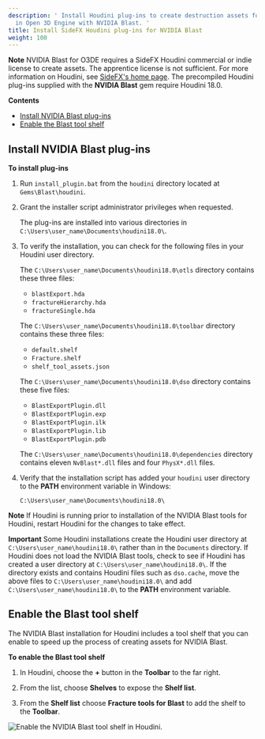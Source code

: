 ```yaml
---
description: ' Install Houdini plug-ins to create destruction assets for simulations
  in Open 3D Engine with NVIDIA Blast. '
title: Install SideFX Houdini plug-ins for NVIDIA Blast
weight: 100
---
```



**Note**
NVIDIA Blast for O3DE requires a SideFX Houdini commercial or indie license to create assets. The apprentice license is not sufficient. For more information on Houdini, see [SideFX's home page](https://www.sidefx.com/).
The precompiled Houdini plug-ins supplied with the **NVIDIA Blast** gem require Houdini 18.0.

**Contents**
+ [Install NVIDIA Blast plug-ins](#install-nvidia-blast-plug-ins)
+ [Enable the Blast tool shelf](#enable-the-blast-tool-shelf)

## Install NVIDIA Blast plug-ins 

**To install plug-ins**

1. Run `install_plugin.bat` from the `houdini` directory located at `Gems\Blast\houdini`.

1. Grant the installer script administrator privileges when requested.

   The plug-ins are installed into various directories in `C:\Users\user_name\Documents\houdini18.0\`.

1. To verify the installation, you can check for the following files in your Houdini user directory.

   The `C:\Users\user_name\Documents\houdini18.0\otls` directory contains these three files:
   + `blastExport.hda`
   + `fractureHierarchy.hda`
   + `fractureSingle.hda`

   The `C:\Users\user_name\Documents\houdini18.0\toolbar` directory contains these three files:
   + `default.shelf`
   + `Fracture.shelf`
   + `shelf_tool_assets.json`

   The `C:\Users\user_name\Documents\houdini18.0\dso` directory contains these five files:
   + `BlastExportPlugin.dll`
   + `BlastExportPlugin.exp`
   + `BlastExportPlugin.ilk`
   + `BlastExportPlugin.lib`
   + `BlastExportPlugin.pdb`

   The `C:\Users\user_name\Documents\houdini18.0\dependencies` directory contains eleven `NvBlast*.dll` files and four `PhysX*.dll` files.

1. Verify that the installation script has added your `houdini` user directory to the **PATH** environment variable in Windows:

   `C:\Users\user_name\Documents\houdini18.0\`

**Note**
If Houdini is running prior to installation of the NVIDIA Blast tools for Houdini, restart Houdini for the changes to take effect.

**Important**
Some Houdini installations create the Houdini user directory at `C:\Users\user_name\houdini18.0\` rather than in the `Documents` directory. If Houdini does not load the NVIDIA Blast tools, check to see if Houdini has created a user directory at `C:\Users\user_name\houdini18.0\`. If the directory exists and contains Houdini files such as `dso.cache`, move the above files to `C:\Users\user_name\houdini18.0\` and add `C:\Users\user_name\houdini18.0\` to the **PATH** environment variable.

## Enable the Blast tool shelf 

The NVIDIA Blast installation for Houdini includes a tool shelf that you can enable to speed up the process of creating assets for NVIDIA Blast.

**To enable the Blast tool shelf**

1. In Houdini, choose the **+** button in the **Toolbar** to the far right.

1. From the list, choose **Shelves** to expose the **Shelf list**.

1. From the **Shelf list** choose **Fracture tools for Blast** to add the shelf to the **Toolbar**.

![Enable the NVIDIA Blast tool shelf in Houdini.](/images/user-guide/physx/blast/ui-blast-houdini-shelf-enable.png)
